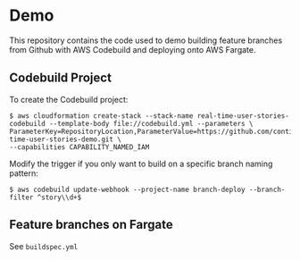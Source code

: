 # Demo


This repository contains the code used to demo building feature branches from Github with AWS Codebuild and deploying onto AWS Fargate.


## Codebuild Project


To create the Codebuild project:
```
$ aws cloudformation create-stack --stack-name real-time-user-stories-codebuild --template-body file://codebuild.yml --parameters \
ParameterKey=RepositoryLocation,ParameterValue=https://github.com/contino/real-time-user-stories-demo.git \
--capabilities CAPABILITY_NAMED_IAM
```


Modify the trigger if you only want to build on a specific branch naming pattern:
```
$ aws codebuild update-webhook --project-name branch-deploy --branch-filter ^story\\d+$
```


## Feature branches on Fargate

See `buildspec.yml`
